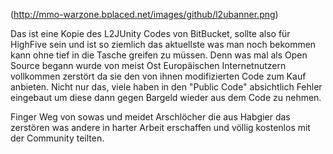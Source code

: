 <alt tag>(http://mmo-warzone.bplaced.net/images/github/l2ubanner.png)


Das ist eine Kopie des L2JUnity Codes von BitBucket, sollte also für HighFive sein und ist so ziemlich das aktuellste was man noch bekommen kann ohne tief in die Tasche greifen zu müssen. Denn was mal als Open Source begann wurde von meist Ost Europäischen Internetnutzern vollkommen zerstört da sie den von ihnen modifizierten Code zum Kauf anbieten. Nicht nur das, viele haben in den "Public Code" absichtlich Fehler eingebaut um diese dann gegen Bargeld wieder aus dem Code zu nehmen.

Finger Weg von sowas und meidet Arschlöcher die aus Habgier das zerstören was andere in harter Arbeit erschaffen und völlig kostenlos mit der Community teilten.

